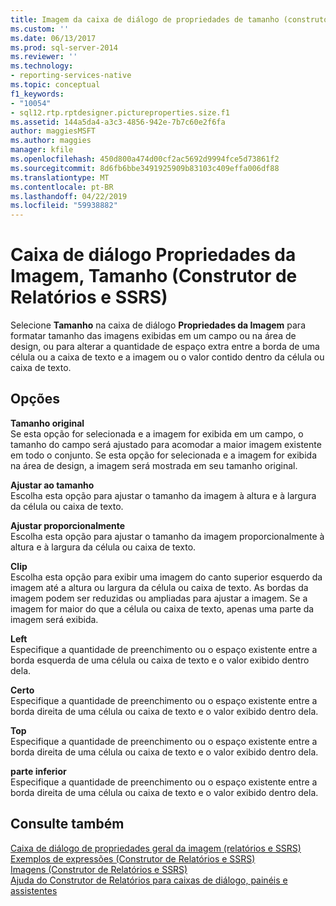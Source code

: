 ```yaml
---
title: Imagem da caixa de diálogo de propriedades de tamanho (construtor de relatórios e SSRS) | Microsoft Docs
ms.custom: ''
ms.date: 06/13/2017
ms.prod: sql-server-2014
ms.reviewer: ''
ms.technology:
- reporting-services-native
ms.topic: conceptual
f1_keywords:
- "10054"
- sql12.rtp.rptdesigner.pictureproperties.size.f1
ms.assetid: 144a5da4-a3c3-4856-942e-7b7c60e2f6fa
author: maggiesMSFT
ms.author: maggies
manager: kfile
ms.openlocfilehash: 450d800a474d00cf2ac5692d9994fce5d73861f2
ms.sourcegitcommit: 8d6fb6bbe3491925909b83103c409effa006df88
ms.translationtype: MT
ms.contentlocale: pt-BR
ms.lasthandoff: 04/22/2019
ms.locfileid: "59938882"
---
```

# <a name="image-properties-dialog-box-size-report-builder-and-ssrs"></a>Caixa de diálogo Propriedades da Imagem, Tamanho (Construtor de Relatórios e SSRS)
  Selecione **Tamanho** na caixa de diálogo **Propriedades da Imagem** para formatar tamanho das imagens exibidas em um campo ou na área de design, ou para alterar a quantidade de espaço extra entre a borda de uma célula ou a caixa de texto e a imagem ou o valor contido dentro da célula ou caixa de texto.  
  
## <a name="options"></a>Opções  
 **Tamanho original**  
 Se esta opção for selecionada e a imagem for exibida em um campo, o tamanho do campo será ajustado para acomodar a maior imagem existente em todo o conjunto. Se esta opção for selecionada e a imagem for exibida na área de design, a imagem será mostrada em seu tamanho original.  
  
 **Ajustar ao tamanho**  
 Escolha esta opção para ajustar o tamanho da imagem à altura e à largura da célula ou caixa de texto.  
  
 **Ajustar proporcionalmente**  
 Escolha esta opção para ajustar o tamanho da imagem proporcionalmente à altura e à largura da célula ou caixa de texto.  
  
 **Clip**  
 Escolha esta opção para exibir uma imagem do canto superior esquerdo da imagem até a altura ou largura da célula ou caixa de texto. As bordas da imagem podem ser reduzidas ou ampliadas para ajustar a imagem. Se a imagem for maior do que a célula ou caixa de texto, apenas uma parte da imagem será exibida.  
  
 **Left**  
 Especifique a quantidade de preenchimento ou o espaço existente entre a borda esquerda de uma célula ou caixa de texto e o valor exibido dentro dela.  
  
 **Certo**  
 Especifique a quantidade de preenchimento ou o espaço existente entre a borda direita de uma célula ou caixa de texto e o valor exibido dentro dela.  
  
 **Top**  
 Especifique a quantidade de preenchimento ou o espaço existente entre a borda direita de uma célula ou caixa de texto e o valor exibido dentro dela.  
  
 **parte inferior**  
 Especifique a quantidade de preenchimento ou o espaço existente entre a borda direita de uma célula ou caixa de texto e o valor exibido dentro dela.  
  
## <a name="see-also"></a>Consulte também  
 [Caixa de diálogo de propriedades geral da imagem &#40;relatórios e SSRS&#41;](../../2014/reporting-services/image-properties-dialog-box-general-report-builder-and-ssrs.md)   
 [Exemplos de expressões &#40;Construtor de Relatórios e SSRS&#41;](report-design/expression-examples-report-builder-and-ssrs.md)   
 [Imagens &#40;Construtor de Relatórios e SSRS&#41;](report-design/images-report-builder-and-ssrs.md)   
 [Ajuda do Construtor de Relatórios para caixas de diálogo, painéis e assistentes](../../2014/reporting-services/report-builder-help-for-dialog-boxes-panes-and-wizards.md)  
  
  
